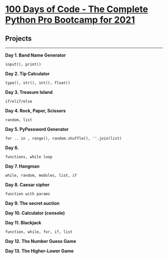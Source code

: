 # [100 Days of Code - The Complete Python Pro Bootcamp for 2021](https://www.udemy.com/course/100-days-of-code/)

## Projects
---

**Day 1. Band Name Generator**

    input(), print()

**Day 2. Tip Calculator**

    type(), str(), int(), float()

**Day 3. Treasure Island**

    if/elif/else


**Day 4. Rock, Paper, Scissors**

    random, list

**Day 5. PyPassword Generator**

    for .. in , range(), random.shuffle(), ''.join(list)

**Day 6.**

    functions, while loop

**Day 7. Hangman**

    while, random, modules, list, if

**Day 8. Caesar cipher**

    function with params

**Day 9. The secret auction**

**Day 10. Calculator (console)**

**Day 11. Blackjack**

    function, while, for, if, list

**Day 12. The Number Guess Game**

**Day 13. The Higher-Lower Game**